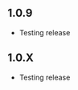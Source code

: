 <!-- https://developers.home-assistant.io/docs/add-ons/presentation#keeping-a-changelog -->

## 1.0.9
- Testing release

## 1.0.X
- Testing release
